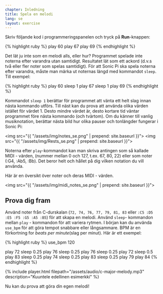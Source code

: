 ```yaml
---
chapter: Inledning
title: Spela en melodi
lang: se
layout: exercise
---
```


Skriv följande kod i programmeringspanelen och tryck på **Run**-knappen:

{% highlight ruby %}
play 60
play 67
play 69
{% endhighlight %}

Det lät ju inte som en melodi alls, eller hur? Programmet spelade inte noterna efter varandra utan samtidigt. Resultatet lät som ett ackord (d.v.s två eller fler noter som spelas samtidigt). För att Sonic Pi ska spela noterna efter varandra, måste man märka ut noternas längd med kommandot `sleep`. Till exempel:

{% highlight ruby %}
play 60
sleep 1
play 67
sleep 1
play 69
{% endhighlight %}

Kommandot `sleep 1` berättar för programmet att vänta ett helt slag innan nästa kommando utförs. Till näst kan du prova att använda olika värden istället för värdet 1. Desto mindre värdet är, desto kortare tid väntar programmet före nästa kommando (och tvärtom). Om du känner till vanlig musiknotation, berättar nästa bild hur olika pauser och tonlängder fungerar i Sonic Pi:

<img src="{{ "/assets/img/notes_se.png" | prepend: site.baseurl }}">
<img src="{{ "/assets/img/Rests_se.png" | prepend: site.baseurl }}">

Noterna efter `play`-kommandot kan man skriva antingen som så kallade MIDI - värden, (nummer mellan 0 och 127, t.ex. 67, 80, 22) eller som noter (:G4, :Ab5, :Bb). Det beror helt och hållet på dig vilken notation du vill använda.

Här är en översikt över noter och deras MIDI - värden.

<img src="{{ "/assets/img/midi_notes_se.png" | prepend: site.baseurl }}">

## Prova dig fram

Använd noter från C-durskalan (`72, 74, 76, 77, 79, 81, 83` eller `:C5 :D5 :E5 :F5 :G5 :A5 :B5`) för att skapa en melodi. Använd `sleep`- kommandon mellan `play` - kommandon för att variera rytmen. I början kan du använda `use_bpm` för att göra tempot snabbare eller långsammare. BPM är en förkortning for *beats per minute*(slag per minut). Här är ett exempel:

{% highlight ruby %}
use_bpm 120

play 72
sleep 0.25
play 76
sleep 0.25
play 76
sleep 0.25
play 72
sleep 0.5
play 83
sleep 0.25
play 74
sleep 0.25
play 83
sleep 0.25
play 79
play 84
{% endhighlight %}

{% include player.html filepath="/assets/audio/c-major-melody.mp3" description="Kuuntele edellinen esimerkki" %}

Nu kan du prova att göra din egen melodi!